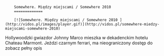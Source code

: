
        Somewhere. Między miejscami / Somewhere 2010 
        =============
        
        [![Somewhere. Między miejscami / Somewhere 2010 ](http://vidos.pl/images/player.gif)](http://vidos.pl/somewhere-miedzy-miejscami-somewhere-2010)
        
        
 Hollywoodzki gwiazdor Johnny Marco mieszka w dekadenckim hotelu Chateau Marmont. Jeździ czarnym ferrari, ma nieograniczony dostęp do zobacz pełny opis
    